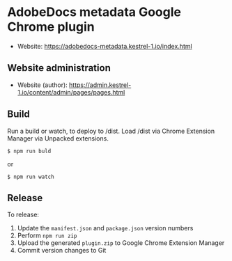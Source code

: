 # AdobeDocs metadata Google Chrome plugin

+ Website: https://adobedocs-metadata.kestrel-1.io/index.html


## Website administration

+ Website (author): https://admin.kestrel-1.io/content/admin/pages/pages.html

## Build

Run a build or watch, to deploy to /dist. Load /dist via Chrome Extension Manager via Unpacked extensions.

```
$ npm run buld
```

or 

```
$ npm run watch
```

## Release

To release:

1. Update the `manifest.json` and `package.json` version numbers
1. Perform `npm run zip`
1. Upload the generated `plugin.zip` to Google Chrome Extension Manager
1. Commit version changes to Git
